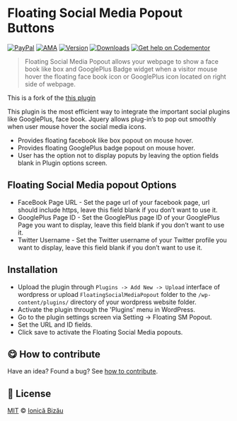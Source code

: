 
# Floating Social Media Popout Buttons

 [![PayPal](https://img.shields.io/badge/%24-paypal-f39c12.svg)][paypal-donations] [![AMA](https://img.shields.io/badge/ask%20me-anything-1abc9c.svg)](https://github.com/IonicaBizau/ama) [![Version](https://img.shields.io/npm/v/wp-floating-social.svg)](https://www.npmjs.com/package/wp-floating-social) [![Downloads](https://img.shields.io/npm/dt/wp-floating-social.svg)](https://www.npmjs.com/package/wp-floating-social) [![Get help on Codementor](https://cdn.codementor.io/badges/get_help_github.svg)](https://www.codementor.io/johnnyb?utm_source=github&utm_medium=button&utm_term=johnnyb&utm_campaign=github)

> Floating Social Media Popout allows your webpage to show a face book like box and GooglePlus Badge widget when a visitor mouse hover the floating face book icon or GooglePlus icon located on right side of webpage.


This is a fork of the [this plugin](http://www.reviewresults.in/reviewresults/post/2012/09/08/Floating-Social-Media-Popout-WordPress-Plugin.aspx)


This plugin is the most efficient way to integrate the important social plugins like GooglePlus, face book.  Jquery allows plug-in’s to pop out smoothly when user mouse hover the social media icons.


 - Provides floating facebook like box popout on mouse hover.
 - Provides floating GooglePlus badge popout on mouse hover.
 - User has the option not to display poputs by leaving the option fields blank in Plugin options screen.

## Floating Social Media popout Options

 - FaceBook Page URL - Set the page url of your facebook page, url should include https, leave this field blank if you don’t want to use it.
 - GooglePlus Page ID - Set the GooglePlus page ID of your GooglePlus Page you want to display, leave this field blank if you don’t want to use it.
 - Twitter Username - Set the Twitter username of your Twitter profile you want to display, leave this field blank if you don’t want to use it.

## Installation

 - Upload the plugin through `Plugins -> Add New -> Upload` interface of wordpress or upload `FloatingSocialMediaPopout` folder to the `/wp-content/plugins/` directory of your wordpress website folder.
 - Activate the plugin through the 'Plugins' menu in WordPress.
 - Go to the plugin settings screen via Setting -> Floating SM Popout.
 - Set the URL and ID fields.
 - Click save to activate the Floating Social Media popouts.


## :yum: How to contribute
Have an idea? Found a bug? See [how to contribute][contributing].


## :scroll: License

[MIT][license] © [Ionică Bizău][website]

[paypal-donations]: https://www.paypal.com/cgi-bin/webscr?cmd=_s-xclick&hosted_button_id=RVXDDLKKLQRJW
[donate-now]: http://i.imgur.com/6cMbHOC.png

[license]: http://showalicense.com/?fullname=Ionic%C4%83%20Biz%C4%83u%20%3Cbizauionica%40gmail.com%3E%20(http%3A%2F%2Fionicabizau.net)&year=2013#license-mit
[website]: http://ionicabizau.net
[contributing]: /CONTRIBUTING.md
[docs]: /DOCUMENTATION.md
